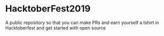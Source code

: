 # HacktoberFest2019
A public repository so that you can make PRs and earn yourself a tshirt in Hacktoberfest and get started with open source

